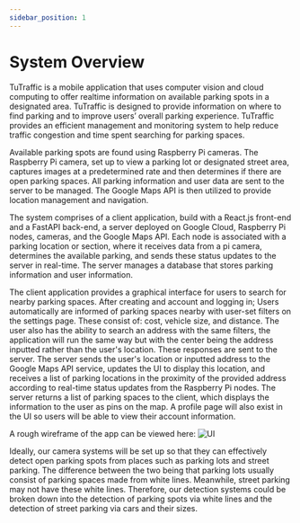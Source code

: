 ```yaml
---
sidebar_position: 1
---
```


# System Overview
TuTraffic is a mobile application that uses computer vision and cloud computing to offer realtime information on available parking spots in a designated area. TuTraffic is designed to provide information on where to find parking and to improve users’ overall parking experience. TuTraffic provides an efficient management and monitoring system to help reduce traffic congestion and time spent searching for parking spaces. 

Available parking spots are found using Raspberry Pi cameras. The Raspberry Pi camera, set up to view a parking lot or designated street area, captures images at a predetermined rate and then determines if there are open parking spaces. All parking information and user data are sent to the server to be managed. The Google Maps API is then utilized to provide location management and navigation. 

The system comprises of a client application, build with a React.js front-end and a FastAPI back-end, a server deployed on Google Cloud, Raspberry Pi nodes, cameras, and the Google Maps API. Each node is associated with a parking location or section, where it receives data from a pi camera, determines the available parking, and sends these status updates to the server in real-time. The server manages a database that stores parking information and user information. 

The client application provides a graphical interface for users to search for nearby parking spaces. After creating and account and logging in; Users automatically are informed of parking spaces nearby with user-set filters on the settings page. These consist of: cost, vehicle size, and distance. The user also has the ability to search an address with the same filters, the application will run the same way but with the center being the address inputted rather than the user's location. These responses are sent to the server. The server sends the user's location or inputted address to the Google Maps API service, updates the UI to display this location, and receives a list of parking locations in the proximity of the provided address according to real-time status updates from the Raspberry Pi nodes. The server returns a list of parking spaces to the client, which displays the information to the user as pins on the map. A profile page will also exist in the UI so users will be able to view their account information. 

A rough wireframe of the app can be viewed here:
![UI](project-tutraffic/documentation/docs/requirements/BasicWireframe.PNG)

Ideally, our camera systems will be set up so that they can effectively detect open parking spots from places such as parking lots and street parking. The difference between the two being that parking lots usually consist of parking spaces made from white lines. Meanwhile, street parking may not have these white lines. Therefore, our detection systems could be broken down into the detection of parking spots via white lines and the detection of street parking via cars and their sizes. 